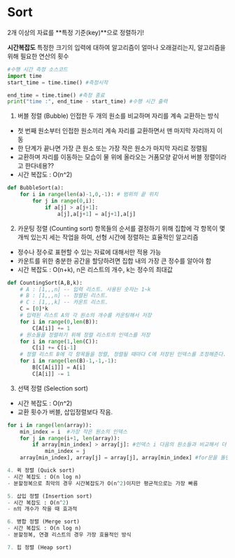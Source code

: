 # Sort
2개 이상의 자료를 **특정 기준(key)**으로 정렬하기!

**시간복잡도**
특정한 크기의 입력에 대하여 알고리즘이 얼마나 오래걸리는지, 알고리즘을 위해 필요한 연산의 횟수

```python
#수행 시간 측정 소스코드
import time
start_time = time.time() #측정시작

end_time = time.time() #측정 종료
print("time :", end_time - start_time) #수행 시간 출력
```

1. 버블 정렬 (Bubble)
인접한 두 개의 원소를 비교하며 자리를 계속 교환하는 방식
- 첫 번째 원소부터 인접한 원소끼리 계속 자리를 교환하면서 맨 마지막 자리까지 이동
- 한 단계가 끝나면 가장 큰 원소 또는 가장 작은 원소가 마지막 자리로 정렬됨
- 교환하며 자리를 이동하는 모습이 물 위에 올라오는 거품모양 같아서 버블 정렬이라고 한다네용??
- 시간 복잡도 : O(n^2)
```python
def BubbleSort(a):
    for i in range(len(a)-1,0,-1): # 범위의 끝 위치
        for j in range(0,i):
            if a[j] > a[j+1]:
                a[j],a[j+1] = a[j+1],a[j]
```

2. 카운팅 정렬 (Counting sort)
항목들의 순서를 결정하기 위해 집합에 각 항목이 몇 개씩 있는지 세는 작업을 하여, 선형 시간에 정렬하는 효율적인 알고리즘
- 정수나 정수로 표현할 수 있는 자료에 대해서만 적용 가능
- 카운트를 위한 충분한 공간을 할당하려면 집합 내의 가장 큰 정수를 알아야 함
- 시간 복잡도 : O(n+k), n은 리스트의 개수, k는 정수의 최대값
```python
def CountingSort(A,B,k):
    # A : [1,,,n] -- 입력 리스트. 사용된 숫자는 1~k
    # B : [1,,,n] -- 정렬된 리스트.
    # C : [1,,,k] -- 카운트 리스트.
    C = [0]*k
    # 입력된 리스트 A의 각 원소의 개수를 카운팅해서 저장
    for i in range(0,len(B)):
        C[A[i]] += 1
    # 원소들을 정렬하기 위해 정렬 리스트의 인덱스를 저장
    for i in range(1,len(C)):
        C[i] += C[i-1]   
    # 정렬 리스트 B에 각 항목들을 정렬, 정렬될 때마다 C에 저장된 인덱스를 조정해준다.
    for i in range(len(B)-1,-1,-1):
        B[C[A[i]]] = A[i]
        C[A[i]] -= 1 
```
3. 선택 정렬 (Selection sort)
- 시간 복잡도 : O(n^2)
- 교환 횟수가 버블, 삽입정렬보다 작음.
```python
for i in range(len(array)):
    min_index = i  #가장 작은 원소의 인덱스
    for j in range(i+1, len(array)):
        if array[min_index] > array[j]: #인덱스 i 다음의 원소들과 비교해서 더 작은 값의 인덱스를 min_index로 지정
            min_index = j
    array[min_index], array[j] = array[j], array[min_index] #for문을 돌면서 확인한 가장 작은 값과 위치를 스와프

4. 퀵 정렬 (Quick sort)
- 시간 복잡도 : O(n log n)
- 분할정복으로 최악의 경우 시간복잡도가 O(n^2)이지만 평균적으로는 가장 빠름

5. 삽입 정렬 (Insertion sort)
- 시간 복잡도 : O(n^2)
- n의 개수가 작을 때 효과적

6. 병합 정렬 (Merge sort)
- 시간 복잡도 : O(n log n)
- 분할정복, 연결 리스트의 경우 가장 효율적인 방식

7. 힙 정렬 (Heap sort)